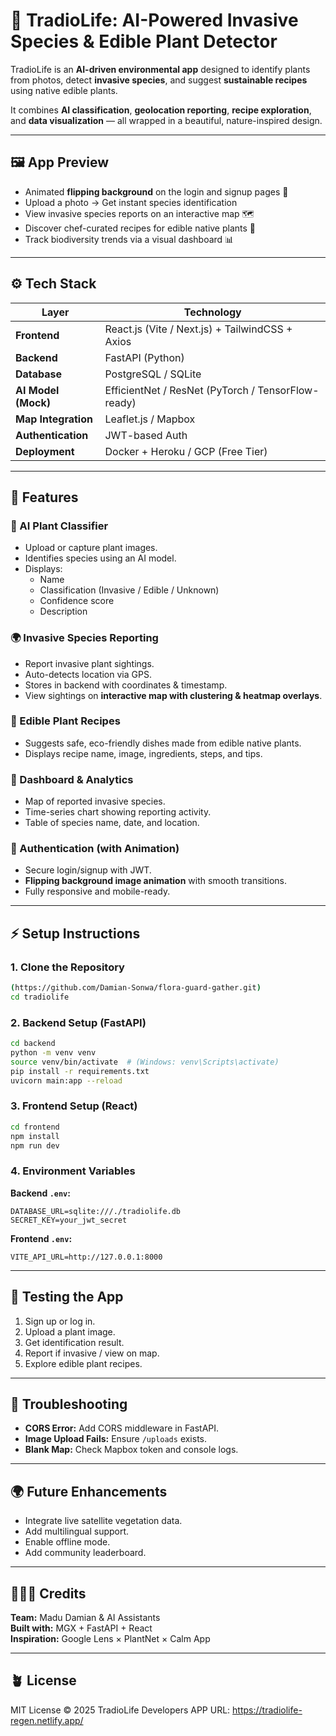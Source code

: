 # 🌿 TradioLife: AI-Powered Invasive Species & Edible Plant Detector

TradioLife is an **AI-driven environmental app** designed to identify plants from photos, detect **invasive species**, and suggest **sustainable recipes** using native edible plants.

It combines **AI classification**, **geolocation reporting**, **recipe exploration**, and **data visualization** — all wrapped in a beautiful, nature-inspired design.

---

## 🖼️ App Preview

- Animated **flipping background** on the login and signup pages 🌄  
- Upload a photo → Get instant species identification  
- View invasive species reports on an interactive map 🗺️  
- Discover chef-curated recipes for edible native plants 🥗  
- Track biodiversity trends via a visual dashboard 📊  

---

## ⚙️ Tech Stack

| Layer | Technology |
|-------|-------------|
| **Frontend** | React.js (Vite / Next.js) + TailwindCSS + Axios |
| **Backend** | FastAPI (Python) |
| **Database** | PostgreSQL / SQLite |
| **AI Model (Mock)** | EfficientNet / ResNet (PyTorch / TensorFlow-ready) |
| **Map Integration** | Leaflet.js / Mapbox |
| **Authentication** | JWT-based Auth |
| **Deployment** | Docker + Heroku / GCP (Free Tier) |

---

## 🚀 Features

### 🧠 AI Plant Classifier
- Upload or capture plant images.  
- Identifies species using an AI model.  
- Displays:
  - Name
  - Classification (Invasive / Edible / Unknown)
  - Confidence score
  - Description  

### 🌍 Invasive Species Reporting
- Report invasive plant sightings.  
- Auto-detects location via GPS.  
- Stores in backend with coordinates & timestamp.  
- View sightings on **interactive map with clustering & heatmap overlays**.

### 🥬 Edible Plant Recipes
- Suggests safe, eco-friendly dishes made from edible native plants.  
- Displays recipe name, image, ingredients, steps, and tips.  

### 🧭 Dashboard & Analytics
- Map of reported invasive species.  
- Time-series chart showing reporting activity.  
- Table of species name, date, and location.  

### 💫 Authentication (with Animation)
- Secure login/signup with JWT.  
- **Flipping background image animation** with smooth transitions.  
- Fully responsive and mobile-ready.

---

## ⚡ Setup Instructions

### 1. Clone the Repository
```bash
(https://github.com/Damian-Sonwa/flora-guard-gather.git)
cd tradiolife
```

### 2. Backend Setup (FastAPI)
```bash
cd backend
python -m venv venv
source venv/bin/activate  # (Windows: venv\Scripts\activate)
pip install -r requirements.txt
uvicorn main:app --reload
```

### 3. Frontend Setup (React)
```bash
cd frontend
npm install
npm run dev
```

### 4. Environment Variables

**Backend `.env`:**
```
DATABASE_URL=sqlite:///./tradiolife.db
SECRET_KEY=your_jwt_secret
```

**Frontend `.env`:**
```
VITE_API_URL=http://127.0.0.1:8000
```

---

## 🧪 Testing the App

1. Sign up or log in.  
2. Upload a plant image.  
3. Get identification result.  
4. Report if invasive / view on map.  
5. Explore edible plant recipes.  

---

## 🐞 Troubleshooting

- **CORS Error:** Add CORS middleware in FastAPI.  
- **Image Upload Fails:** Ensure `/uploads` exists.  
- **Blank Map:** Check Mapbox token and console logs.  

---

## 🌍 Future Enhancements
- Integrate live satellite vegetation data.  
- Add multilingual support.  
- Enable offline mode.  
- Add community leaderboard.  

---

## 👩🏾‍💻 Credits
**Team:** Madu Damian & AI Assistants  
**Built with:** MGX + FastAPI + React  
**Inspiration:** Google Lens × PlantNet × Calm App  

---

## 🪴 License
MIT License © 2025 TradioLife Developers
APP URL: https://tradiolife-regen.netlify.app/
